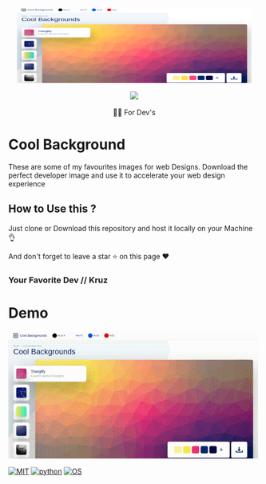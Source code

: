 <p align="center">
  <img src="https://github.com/KruZira/Cool-Background/blob/master/img.png" width="470" height="150">
</p>

<p align="center"><img src="https://img.shields.io/badge/Version-1.01-brightgreen"></p>
<p align="center">
  <a href="https://github.com/kruzira">
  </a>
</p>
<p align="center">
  👩‍💻 For Dev's
</p>

# Cool Background

These are some of my favourites images for web Designs.
Download the perfect developer image and use it to accelerate your web design experience



## How to Use this ?

Just clone or Download this repository and host it locally on your Machine 👌

And don't forget to leave a star ⭐ on this page ❤️

### Your Favorite Dev // Kruz 


# Demo
![Demo](https://github.com/KruZira/Cool-Background/raw/master/image.gif)


[![MIT](https://img.shields.io/packagist/l/doctrine/orm.svg)](https://github.com/Manisso/Crips/blob/master/LICENSE)
[![python](https://img.shields.io/badge/python-2.7-brightgreen.svg)](https://www.python.org/downloads/release/python-2714/)
[![OS](https://img.shields.io/badge/Tested%20On-Linux%20%7C%20Android-yellowgreen.svg)](https://termux.com/)

